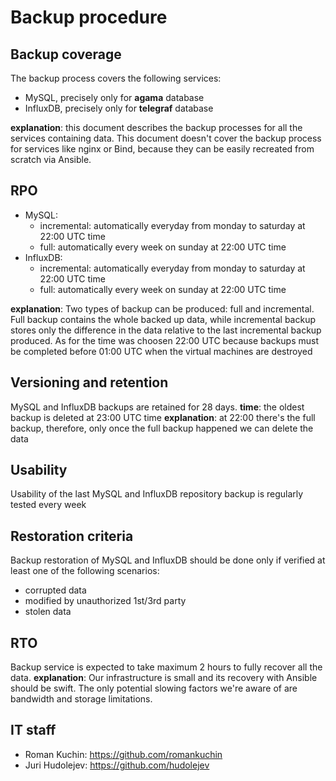# Backup procedure

## Backup coverage

The backup process covers the following services:

-   MySQL, precisely only for **agama** database
-   InfluxDB, precisely only for **telegraf** database

**explanation**: this document describes the backup processes for all the
services containing data. This document doesn't cover the backup process for
services like nginx or Bind, because they can be easily recreated from scratch
via Ansible.

## RPO

-   MySQL:
    -   incremental: automatically everyday from monday to saturday at 22:00 UTC
        time
    -   full: automatically every week on sunday at 22:00 UTC time
-   InfluxDB:
    -   incremental: automatically everyday from monday to saturday at 22:00 UTC
        time
    -   full: automatically every week on sunday at 22:00 UTC time

**explanation**: Two types of backup can be produced: full and incremental. Full
backup contains the whole backed up data, while incremental backup stores only
the difference in the data relative to the last incremental backup produced. As
for the time was choosen 22:00 UTC because backups must be completed before
01:00 UTC when the virtual machines are destroyed

## Versioning and retention

MySQL and InfluxDB backups are retained for 28 days. **time**: the oldest backup
is deleted at 23:00 UTC time **explanation**: at 22:00 there's the full backup,
therefore, only once the full backup happened we can delete the data

## Usability

Usability of the last MySQL and InfluxDB repository backup is regularly tested
every week

## Restoration criteria

Backup restoration of MySQL and InfluxDB should be done only if verified at
least one of the following scenarios:

-   corrupted data
-   modified by unauthorized 1st/3rd party
-   stolen data

## RTO

Backup service is expected to take maximum 2 hours to fully recover all the
data. **explanation**: Our infrastructure is small and its recovery with Ansible
should be swift. The only potential slowing factors we're aware of are bandwidth
and storage limitations.

## IT staff

-   Roman Kuchin: https://github.com/romankuchin
-   Juri Hudolejev: https://github.com/hudolejev
